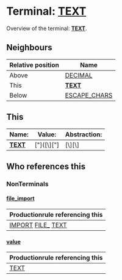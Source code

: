 # Terminal: **[TEXT](./TEXT.md)**

Overview of the terminal: **[TEXT](./TEXT.md)**.



## **Neighbours**

| Relative position | Name                                          |
| ----------------- | --------------------------------------------- |
| Above             | [DECIMAL](./DECIMAL.md) |
| This              | **[TEXT](./TEXT.md)** |
| Below             | [ESCAPE_CHARS](./ESCAPE_CHARS.md) |



## **This**

| Name:                                       | Value:          | Abstraction:    |
| ------------------------------------------- | --------------- | --------------- |
| **[TEXT](./TEXT.md)** | ["]([\\]["]|[\\][\\]|[^"])*["] | Standard |



## **Who references this**

### NonTerminals


#### [file_import](./../Grammar/file_import.md)

| Productionrule referencing this                      |
| ---------------------------------------------------- |
| [IMPORT](./IMPORT.md) [FILE_](./FILE_.md) [TEXT](./TEXT.md)  |


#### [value](./../Grammar/value.md)

| Productionrule referencing this                      |
| ---------------------------------------------------- |
| [TEXT](./TEXT.md)  |



